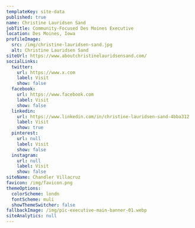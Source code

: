 ```yaml
---
templateKey: site-data
published: true
name: Christine Lauridsen Sand
jobTitle: Community-Focused Des Moines Executive
location: Des Moines, Iowa
profileImage:
  src: /img/christine-lauridsen-sand.jpg
  alt: Christine Lauridsen Sand
siteUrl: https://www.aboutchristinelauridsensand.com/
socialLinks:
  twitter:
    url: https://www.x.com
    label: Visit
    show: false
  facebook:
    url: https://www.facebook.com
    label: Visit
    show: false
  linkedin:
    url: https://www.linkedin.com/in/christine-lauridsen-sand-4bba312
    label: Visit
    show: true
  pinterest:
    url: null
    label: Visit
    show: false
  instagram:
    url: null
    label: Visit
    show: false
siteName: Chandler Villacruz
favicon: /img/favicon.png
themeOptions:
  colorScheme: londn
  fontScheme: muli
  showThemeSwitcher: false
fallbackImage: /img/pic-executive-main-banner-01.webp
siteAnalytics: null
---
```

